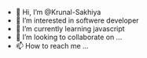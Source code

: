 - 👋 Hi, I’m @Krunal-Sakhiya
- 👀 I’m interested in softwere developer
- 🌱 I’m currently learning javascript
- 💞️ I’m looking to collaborate on ...
- 📫 How to reach me ...

<!---
Krunal-Sakhiya/Krunal-Sakhiya is a ✨ special ✨ repository because its `README.md` (this file) appears on your GitHub profile.
You can click the Preview link to take a look at your changes.
--->
